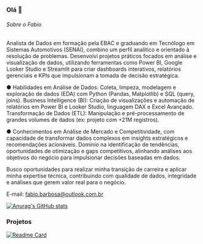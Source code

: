 ### Olá 👋
###### Sobre o Fabio
Analista de Dados em formação pela EBAC e graduando em Tecnólogo em Sistemas Automotivos (SENAI), combino um perfil analítico e orientado à resolução de problemas.
Desenvolvi projetos práticos focados em análise e visualização de dados, utilizando ferramentas como Power BI, Google Looker Studio e Streamlit para criar dashboards interativos, relatórios gerenciais e KPIs que impulsionam a tomada de decisão estratégica.

●	Habilidades em Análise de Dados: Coleta, limpeza, modelagem e exploração de dados (EDA) com Python (Pandas, Matplotlib) e SQL (query, joins). Business Intelligence (BI): Criação de visualizações e automação de relatórios em Power BI e Looker Studio, linguagem DAX e Excel Avançado. Transformação de Dados (ETL): Manipulação e pré-processamento de grandes volumes de dados (ex: projeto com +21M registros).

●	Conhecimentos  em  Análise de Mercado e Competitividade, com capacidade de transformar dados complexos em insights estratégicos e recomendações acionáveis. Domínio na identificação de tendências, oportunidades de otimização e gaps competitivos, alinhando análises aos objetivos do negócio para impulsionar decisões baseadas em dados.

Busco oportunidades para realizar minha transição de carreira e aplicar minha expertise técnica, contribuindo com qualidade de dados, integridade e análises que gerem valor real para o negócio.

E-mail: fabio.barbosa@outlook.com.br

[![Anurag's GitHub stats](https://github-readme-stats.vercel.app/api?username=fabiobaroliveira&show_icons=true&theme=dark)](https://github.com/fabiobaroliveira/github-readme-stats)

### Projetos

[![Readme Card](https://github-readme-stats.vercel.app/api/pin/?username=fabiobaroliveira&repo=python_automotive_group.github.io&theme=dark)](https://github.com/anuraghazra/github-readme-stats)


